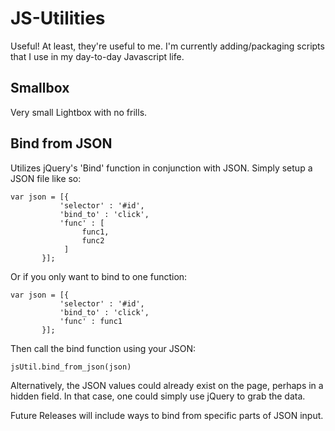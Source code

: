 JS-Utilities
==============================

Useful! At least, they're useful to me. I'm currently adding/packaging scripts that I use in my day-to-day Javascript life. 

Smallbox
------------------------------
Very small Lightbox with no frills. 

Bind from JSON
------------------------------
Utilizes jQuery's 'Bind' function in conjunction with JSON. Simply setup a JSON file like so:

	var json = [{
	           'selector' : '#id',
	           'bind_to' : 'click',
	           'func' : [
	 				func1,
	 				func2
	 			]
	       }];

Or if you only want to bind to one function:

	var json = [{
	           'selector' : '#id',
	           'bind_to' : 'click',
	           'func' : func1
	       }];

Then call the bind function using your JSON:

	jsUtil.bind_from_json(json)
	
Alternatively, the JSON values could already exist on the page, perhaps in a hidden field. In that case, one could simply use jQuery to grab the data.

Future Releases will include ways to bind from specific parts of JSON input.